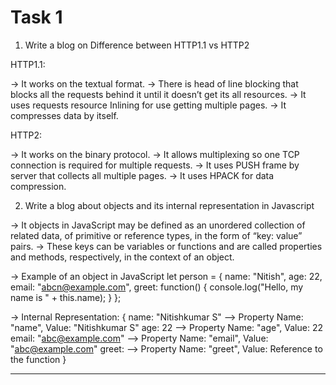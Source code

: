# Task 1

1) Write a blog on Difference between HTTP1.1 vs HTTP2

HTTP1.1:

-> It works on the textual format.
-> There is head of line blocking that blocks all the requests behind it until it doesn’t get its all resources.
-> It uses requests resource Inlining for use getting multiple pages.
-> It compresses data by itself.

HTTP2:

-> It works on the binary protocol.
-> It allows multiplexing so one TCP connection is required for multiple requests.
-> It uses PUSH frame by server that collects all multiple pages.
-> It uses HPACK for data compression.

2) Write a blog about objects and its internal representation in Javascript

-> It objects in JavaScript may be defined as an unordered collection of related data, of primitive or reference types, 
   in the form of “key: value” pairs. 
-> These keys can be variables or functions and are called properties and methods, respectively, in the context of an object.

-> Example of an object in JavaScript
let person = {
    name: "Nitish",
    age: 22,
    email: "abcn@example.com",
    greet: function() {
        console.log("Hello, my name is " + this.name);
    }
};

-> Internal Representation:
{
    name: "Nitishkumar S"          --> Property Name: "name", Value: "Nitishkumar S"
    age: 22                        --> Property Name: "age", Value: 22
    email: "abc@example.com"       --> Property Name: "email", Value: "abc@example.com"
    greet: <function>              --> Property Name: "greet", Value: Reference to the function
}

***************************************************************************************************